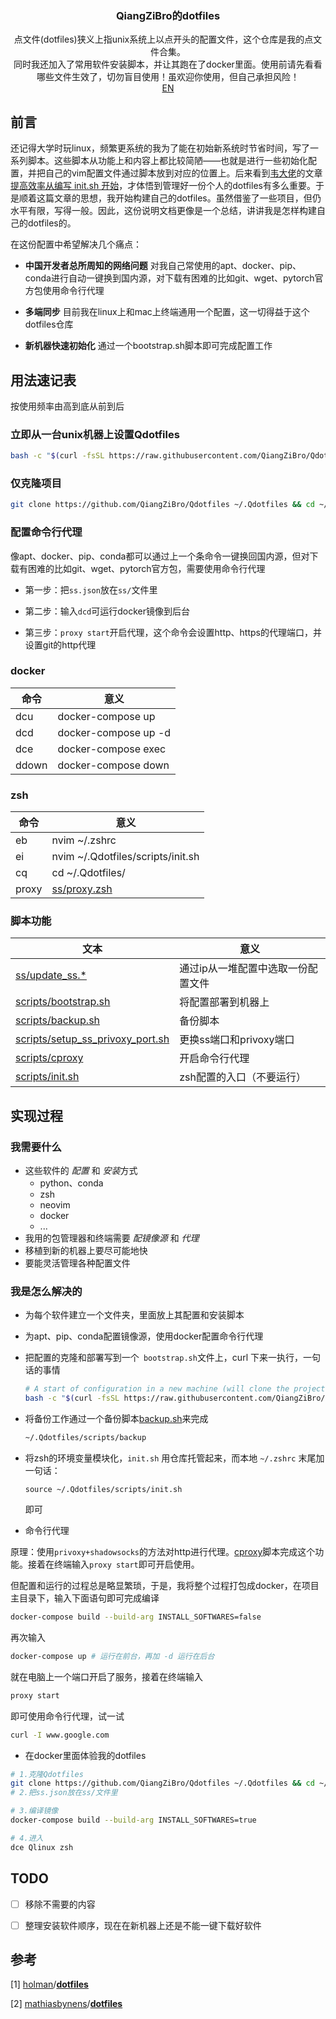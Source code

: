 <p align="center">
  <h3 align="center">QiangZiBro的dotfiles</h3>
  <p align="center">
    点文件(dotfiles)狭义上指unix系统上以点开头的配置文件，这个仓库是我的点文件合集。
    <br />
    同时我还加入了常用软件安装脚本，并让其跑在了docker里面。使用前请先看看哪些文件生效了，切勿盲目使用！虽欢迎你使用，但自己承担风险！
​       <br />
    <a href="README_en.md">EN</a>
  </p>
</p>


## 前言

还记得大学时玩linux，频繁更系统的我为了能在初始新系统时节省时间，写了一系列脚本。这些脚本从功能上和内容上都比较简陋——也就是进行一些初始化配置，并把自己的vim配置文件通过脚本放到对应的位置上。后来看到[韦大佬](https://www.zhihu.com/people/skywind3000)的文章[提高效率从编写 init.sh 开始](https://zhuanlan.zhihu.com/p/50080614)，才体悟到管理好一份个人的dotfiles有多么重要。于是顺着这篇文章的思想，我开始构建自己的dotfiles。虽然借鉴了一些项目，但仍水平有限，写得一般。因此，这份说明文档更像是一个总结，讲讲我是怎样构建自己的dotfiles的。

在这份配置中希望解决几个痛点：

- **中国开发者总所周知的网络问题** 对我自己常使用的apt、docker、pip、conda进行自动一键换到国内源，对下载有困难的比如git、wget、pytorch官方包使用命令行代理

- **多端同步** 目前我在linux上和mac上终端通用一个配置，这一切得益于这个dotfiles仓库

- **新机器快速初始化** 通过一个bootstrap.sh脚本即可完成配置工作

  

## 用法速记表

按使用频率由高到底从前到后

### 立即从一台unix机器上设置Qdotfiles

```bash
bash -c "$(curl -fsSL https://raw.githubusercontent.com/QiangZiBro/Qdotfiles/master/scripts/bootstrap.sh)"
```

### 仅克隆项目

```bash
git clone https://github.com/QiangZiBro/Qdotfiles ~/.Qdotfiles && cd ~/.Qdotfiles
```

### 配置命令行代理

像apt、docker、pip、conda都可以通过上一个条命令一键换回国内源，但对下载有困难的比如git、wget、pytorch官方包，需要使用命令行代理

- 第一步：把`ss.json`放在` ss/ `文件里

- 第二步：输入`dcd`可运行docker镜像到后台
- 第三步：`proxy start`开启代理，这个命令会设置http、https的代理端口，并设置git的http代理

### docker

| 命令  | 意义                 |
| ----- | -------------------- |
| dcu   | docker-compose up    |
| dcd   | docker-compose up -d |
| dce   | docker-compose exec  |
| ddown | docker-compose down  |

### zsh

| 命令  | 意义                              |
| ----- | --------------------------------- |
| eb    | nvim ~/.zshrc                     |
| ei    | nvim ~/.Qdotfiles/scripts/init.sh |
| cq    | cd ~/.Qdotfiles/                  |
| proxy | [ss/proxy.zsh](ss/proxy.zsh)      |

### 脚本功能

| 文本                                                         | 意义                               |
| ------------------------------------------------------------ | ---------------------------------- |
| [ss/update_ss.*](ss/update_ss.py)                            | 通过ip从一堆配置中选取一份配置文件 |
| [scripts/bootstrap.sh](scripts/bootstrap.sh)                 | 将配置部署到机器上                 |
| [scripts/backup.sh](scripts/backup.sh)                       | 备份脚本                           |
| [scripts/setup_ss_privoxy_port.sh](scripts/setup_ss_privoxy_port.sh) | 更换ss端口和privoxy端口            |
| [scripts/cproxy](scripts/cproxy)                             | 开启命令行代理                     |
| [scripts/init.sh](scripts/init.sh)                           | zsh配置的入口（不要运行）          |

## 实现过程

### 我需要什么

- 这些软件的 *配置* 和 *安装*方式
  - python、conda
  - zsh
  - neovim
  - docker
  - ...
- 我用的包管理器和终端需要 *配镜像源* 和 *代理*
- 移植到新的机器上要尽可能地快
- 要能灵活管理各种配置文件

### 我是怎么解决的

- 为每个软件建立一个文件夹，里面放上其配置和安装脚本

- 为apt、pip、conda配置镜像源，使用docker配置命令行代理

- 把配置的克隆和部署写到一个` bootstrap.sh`文件上，curl 下来一执行，一句话的事情

  ```bash
  # A start of configuration in a new machine (will clone the project in `~/.Qdotfiles`)
  bash -c "$(curl -fsSL https://raw.githubusercontent.com/QiangZiBro/Qdotfiles/master/scripts/bootstrap.sh)"
  ```

- 将备份工作通过一个备份脚本[backup.sh](./scripts/backup.sh)来完成

  ```bash
  ~/.Qdotfiles/scripts/backup
  ```


- 将zsh的环境变量模块化，`init.sh` 用仓库托管起来，而本地 `~/.zshrc` 末尾加一句话：

  ```text
  source ~/.Qdotfiles/scripts/init.sh
  ```

  即可

- 命令行代理

原理：使用`privoxy+shadowsocks`的方法对http进行代理。[cproxy](./scripts/cproxy)脚本完成这个功能。接着在终端输入`proxy start`即可开启使用。

但配置和运行的过程总是略显繁琐，于是，我将整个过程打包成docker，在项目主目录下，输入下面语句即可完成编译

```bash
docker-compose build --build-arg INSTALL_SOFTWARES=false
```

再次输入

```bash
docker-compose up # 运行在前台，再加 -d 运行在后台
```

就在电脑上一个端口开启了服务，接着在终端输入

```bash
proxy start
```

即可使用命令行代理，试一试

```bash
curl -I www.google.com
```

- 在docker里面体验我的dotfiles

```bash
# 1.克隆Qdotfiles
git clone https://github.com/QiangZiBro/Qdotfiles ~/.Qdotfiles && cd ~/.Qdotfiles
# 2.把ss.json放在ss/文件里

# 3.编译镜像
docker-compose build --build-arg INSTALL_SOFTWARES=true

# 4.进入
dce Qlinux zsh
```



## TODO

- [ ] 移除不需要的内容
- [ ] 整理安装软件顺序，现在在新机器上还是不能一键下载好软件



## 参考

[1] [holman](https://github.com/holman)/**[dotfiles](https://github.com/holman/dotfiles)**

[2] [mathiasbynens](https://github.com/mathiasbynens)/**[dotfiles](https://github.com/mathiasbynens/dotfiles)**

